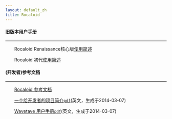 ```yaml
---
layout: default_zh
title: Rocaloid
---
```


#### 旧版本用户手册

---

&emsp;&emsp;Rocaloid Renaissance核心版[使用简述](http://bbs.ivocaloid.com/thread-115564-1-1.html)

&emsp;&emsp;Rocaloid 初代[使用简述](http://bbs.ivocaloid.com/thread-109562-1-1.html)

#### (开发者)参考文档

---

&emsp;&emsp;[Rocaloid 参考文档](https://github.com/Rocaloid/Rocaloid-Doc)

&emsp;&emsp;[一个给开发者的项目简介`pdf`](/resources/publications/Introduction-20140307.pdf)(英文，生成于2014-03-07)

&emsp;&emsp;[Wavetave 用户手册`pdf`](/resources/publications/WavetaveIntro-20140307.pdf)(英文，生成于2014-03-07)

